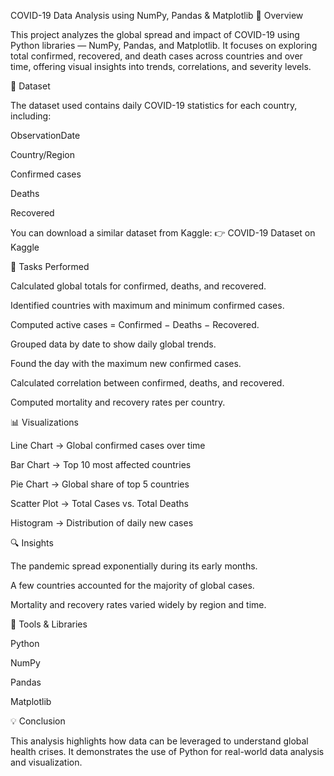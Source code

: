 COVID-19 Data Analysis using NumPy, Pandas & Matplotlib
📖 Overview

This project analyzes the global spread and impact of COVID-19 using Python libraries — NumPy, Pandas, and Matplotlib.
It focuses on exploring total confirmed, recovered, and death cases across countries and over time, offering visual insights into trends, correlations, and severity levels.

📂 Dataset

The dataset used contains daily COVID-19 statistics for each country, including:

ObservationDate

Country/Region

Confirmed cases

Deaths

Recovered

You can download a similar dataset from Kaggle:
👉 COVID-19 Dataset on Kaggle

🧮 Tasks Performed

Calculated global totals for confirmed, deaths, and recovered.

Identified countries with maximum and minimum confirmed cases.

Computed active cases = Confirmed − Deaths − Recovered.

Grouped data by date to show daily global trends.

Found the day with the maximum new confirmed cases.

Calculated correlation between confirmed, deaths, and recovered.

Computed mortality and recovery rates per country.

📊 Visualizations

Line Chart → Global confirmed cases over time

Bar Chart → Top 10 most affected countries

Pie Chart → Global share of top 5 countries

Scatter Plot → Total Cases vs. Total Deaths

Histogram → Distribution of daily new cases

🔍 Insights

The pandemic spread exponentially during its early months.

A few countries accounted for the majority of global cases.

Mortality and recovery rates varied widely by region and time.

🧰 Tools & Libraries

Python

NumPy

Pandas

Matplotlib

💡 Conclusion

This analysis highlights how data can be leveraged to understand global health crises.
It demonstrates the use of Python for real-world data analysis and visualization.
